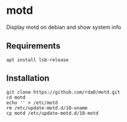 # motd

Display motd on debian and show system info

## Requirements

```
apt install lsb-release
```

## Installation

```
git clone https://github.com/rda0/motd.git
cd motd
echo '' > /etc/motd
rm /etc/update-motd.d/10-uname
cp motd /etc/update-motd.d/10-motd
```
